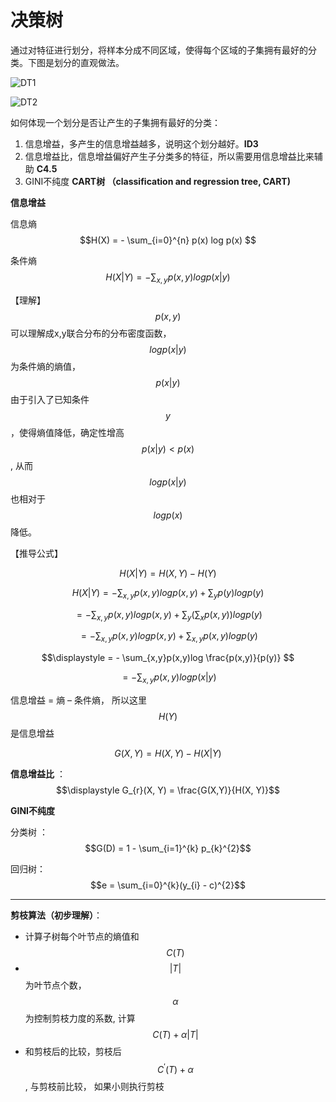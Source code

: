 # 决策树

通过对特征进行划分，将样本分成不同区域，使得每个区域的子集拥有最好的分类。下图是划分的直观做法。

![DT1](D:\工作相关\技术积累\knowledgeSummary\5.机器学习知识\《统计学习方法》笔记\DT1.png)

![DT2](D:\工作相关\技术积累\knowledgeSummary\5.机器学习知识\《统计学习方法》笔记\DT2.png)

如何体现一个划分是否让产生的子集拥有最好的分类：

1. 信息增益，多产生的信息增益越多，说明这个划分越好。**ID3**
2. 信息增益比，信息增益偏好产生子分类多的特征，所以需要用信息增益比来辅助 **C4.5**
3. GINI不纯度 **CART树 （classification and regression tree, CART)**



**信息增益**

信息熵 $$H(X) =  - \sum_{i=0}^{n} p(x) log p(x) $$

条件熵 $$H(X|Y) =  - \sum_{x,y} p(x, y) log p(x|y)  $$

【理解】 $$p(x,y)$$ 可以理解成x,y联合分布的分布密度函数， $$logp(x|y)$$ 为条件熵的熵值， $$p(x|y) $$由于引入了已知条件$$y$$，使得熵值降低，确定性增高 $$p(x|y ) < p(x)$$, 从而$$ logp(x|y) $$也相对于$$logp(x)$$降低。

【推导公式】

$$ H(X|Y) = H(X,Y) - H(Y)$$

$$H(X|Y) = - \sum_{x,y}p(x,y)logp(x,y) + \sum_{y}p(y)logp(y)$$

$$= - \sum_{x,y}p(x,y)logp(x,y) + \sum_{y}(\sum_{x}p(x,y))logp(y)$$

$$= - \sum_{x,y}p(x,y)logp(x,y) + \sum_{x, y}p(x,y)logp(y)$$ 

$$\displaystyle = - \sum_{x,y}p(x,y)log \frac{p(x,y)}{p(y)} $$ 

$$= - \sum_{x,y}p(x,y)log p(x|y) $$ 			

信息增益 = 熵 – 条件熵， 所以这里$$H(Y)$$ 是信息增益

$$G(X, Y) = H(X,Y) - H(X|Y)$$

**信息增益比** ： $$\displaystyle G_{r}(X, Y) = \frac{G(X,Y)}{H(X, Y)}$$

**GINI不纯度**

分类树 ： $$G(D) = 1 - \sum_{i=1}^{k} p_{k}^{2}$$

回归树： $$e = \sum_{i=0}^{k}(y_{i} - c)^{2}$$

------

**剪枝算法（初步理解）**： 

- 计算子树每个叶节点的熵值和 $$C(T)$$
-  $$|T|$$ 为叶节点个数，$$\alpha$$ 为控制剪枝力度的系数, 计算 $$C(T) + \alpha|T|$$
-  和剪枝后的比较，剪枝后 $$C^{'}(T) + \alpha$$ , 与剪枝前比较， 如果小则执行剪枝

